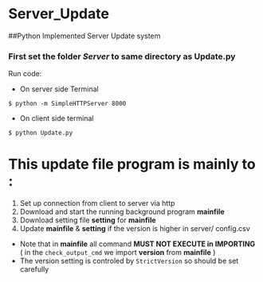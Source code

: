 # Server_Update
##Python Implemented Server Update system

### First set the folder *Server* to same directory as Update.py

Run code:
 - On server side Terminal
```
$ python -m SimpleHTTPServer 8000
```

 - On client side terminal
```
$ python Update.py
```

# This update file program is mainly to :
1. Set up connection from client to server via http
2. Download and start the running background program __mainfile__ 
3.  Download setting file __setting__ for __mainfile__
4. Update __mainfile__ & __setting__ if the version is higher in server/ config.csv
- Note that in __mainfile__ all command **MUST NOT EXECUTE in IMPORTING**
    ( in the `check_output_cmd` we import __version__ from __mainfile__ )
- The version setting is controled by `StrictVersion` so should be set carefully
